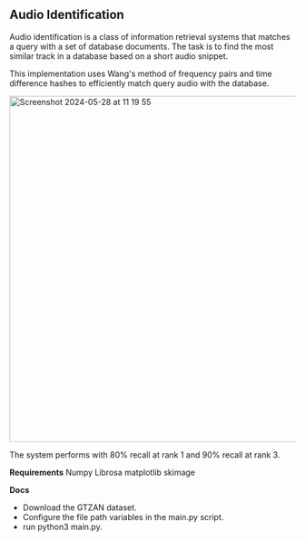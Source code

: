 ## Audio Identification

Audio identification is a class of information retrieval systems that matches a query with a set of database documents. The task is to find the most similar track in a database based on a short audio snippet.

This implementation uses Wang's method of frequency pairs and time difference hashes to efficiently match query audio with the database.

<img width="611" alt="Screenshot 2024-05-28 at 11 19 55" src="https://github.com/ruarim/audio_identification/assets/48099261/94981477-0e4a-4c95-aa2c-4e433f9e9587">

The system performs with 80% recall at rank 1 and 90% recall at rank 3.

**Requirements**
Numpy
Librosa
matplotlib
skimage

**Docs**
- Download the GTZAN dataset.
- Configure the file path variables in the main.py script.
- run python3 main.py.
